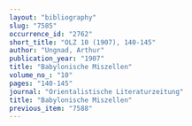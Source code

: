 ```yaml
---
layout: "bibliography"
slug: "7585"
occurrence_id: "2762"
short_title: "OLZ 10 (1907), 140-145"
author: "Ungnad, Arthur"
publication_year: "1907"
title: "Babylonische Miszellen"
volume_no_: "10"
pages: "140-145"
journal: "Orientalistische Literaturzeitung"
title: "Babylonische Miszellen"
previous_item: "7588"
---
```


